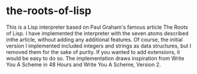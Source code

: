 # the-roots-of-lisp

This is a Lisp interpreter based on Paul Graham's famous article The Roots of Lisp. I have implemented the interpreter with the seven atoms described inthe article, without adding any additional features. Of course, the initial version I implemented included integers and strings as data structures, but I removed them for the sake of purity. If you wanted to add extensions, it would be easy to do so. The implementation draws inspiration from Write You A Scheme in 48 Hours and Write You A Scheme, Version 2.
